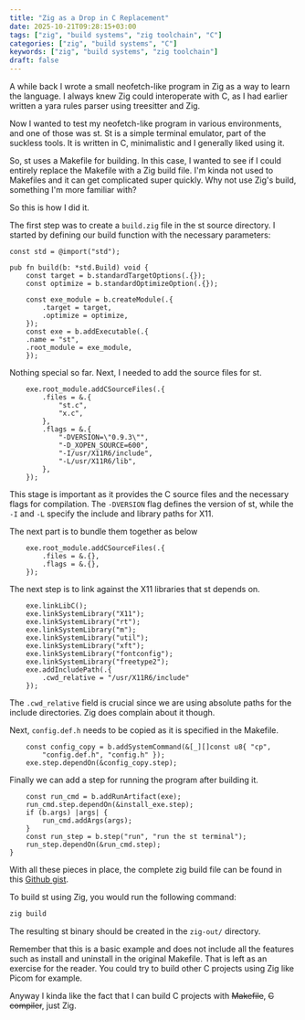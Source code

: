 ```yaml
---
title: "Zig as a Drop in C Replacement"
date: 2025-10-21T09:28:15+03:00
tags: ["zig", "build systems", "zig toolchain", "C"]
categories: ["zig", "build systems", "C"]
keywords: ["zig", "build systems", "zig toolchain"]
draft: false
---
```


A while back I wrote a small neofetch-like program in Zig as a way to learn the
language. I always knew Zig could interoperate with C, as I had earlier written
a yara rules parser using treesitter and Zig. 

Now I wanted to test my neofetch-like program in various environments, and one 
of those was st. St is a simple terminal emulator, part of the suckless
tools. It is written in C, minimalistic and I generally liked using it.

So, st uses a Makefile for building. In this case, I wanted to see if I could
entirely replace the Makefile with a Zig build file. I'm kinda not used to Makefiles
and it can get complicated super quickly. Why not use Zig's build, something I'm
more familiar with?

So this is how I did it.

The first step was to create a `build.zig` file in the st source directory.
I started by defining our build function with the necessary parameters:

```zig
const std = @import("std");

pub fn build(b: *std.Build) void {
    const target = b.standardTargetOptions(.{});
    const optimize = b.standardOptimizeOption(.{});

    const exe_module = b.createModule(.{
        .target = target,
        .optimize = optimize,
    });
    const exe = b.addExecutable(.{
	.name = "st",
	.root_module = exe_module,
    });
```

Nothing special so far. Next, I needed to add the source files for st.

```zig
    exe.root_module.addCSourceFiles(.{
        .files = &.{
            "st.c",
            "x.c",
        },
        .flags = &.{
            "-DVERSION=\"0.9.3\"",
            "-D_XOPEN_SOURCE=600",
            "-I/usr/X11R6/include",
            "-L/usr/X11R6/lib",
        },
    });
```

This stage is important as it provides the C source files and the necessary flags
for compilation. The `-DVERSION` flag defines the version of st, while the
`-I` and `-L` specify the include and library paths for X11.

The next part is to bundle them together as below

```zig
    exe.root_module.addCSourceFiles(.{
        .files = &.{},
        .flags = &.{},
    });
```

The next step is to link against the X11 libraries that st depends on.

```zig
    exe.linkLibC();
    exe.linkSystemLibrary("X11");
    exe.linkSystemLibrary("rt");
    exe.linkSystemLibrary("m");
    exe.linkSystemLibrary("util");
    exe.linkSystemLibrary("xft");
    exe.linkSystemLibrary("fontconfig");
    exe.linkSystemLibrary("freetype2");
    exe.addIncludePath(.{ 
        .cwd_relative = "/usr/X11R6/include" 
    });
```

The `.cwd_relative` field is crucial since we are using absolute paths for the
include directories. Zig does complain about it though.

Next, `config.def.h` needs to be copied as it is specified in the Makefile.

```zig
    const config_copy = b.addSystemCommand(&[_][]const u8{ "cp", 
        "config.def.h", "config.h" });
    exe.step.dependOn(&config_copy.step);
```
Finally we can add a step for running the program after building it.

```zig
    const run_cmd = b.addRunArtifact(exe);
    run_cmd.step.dependOn(&install_exe.step);
    if (b.args) |args| {
        run_cmd.addArgs(args);
    }
    const run_step = b.step("run", "run the st terminal");
    run_step.dependOn(&run_cmd.step);
}
```

With all these pieces in place, the complete zig build file can be found in this
[Github gist](https://gist.github.com/pop-ecx/1b52d05cf2b38c075b0fbcce9f7157d9).

To build st using Zig, you would run the following command:

```bash
zig build
```
The resulting st binary should be created in the `zig-out/` directory.

Remember that this is a basic example and does not include all the features such
as install and uninstall in the original Makefile. That is left as an exercise 
for the reader. You could try to build other C projects using Zig like Picom for example.

Anyway I kinda like the fact that I can build C projects with ~~Makefile~~, 
~~C compiler~~, just Zig.
